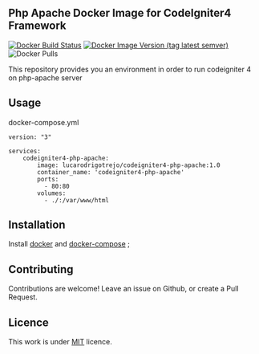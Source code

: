 ## Php Apache Docker Image for CodeIgniter4 Framework
[![Docker Build Status](https://img.shields.io/docker/cloud/build/lucarodrigotrejo/codeigniter4-php-apache?style=for-the-badge)](https://hub.docker.com/r/lucarodrigotrejo/codeigniter4-php-apache/)
[![Docker Image Version (tag latest semver)](https://img.shields.io/docker/v/lucarodrigotrejo/codeigniter4-php-apache/1.0?style=for-the-badge)](https://hub.docker.com/r/lucarodrigotrejo/codeigniter4-php-apache/)
![Docker Pulls](https://img.shields.io/docker/pulls/lucarodrigotrejo/codeigniter4-php-apache?style=for-the-badge)

This repository provides you an environment in order to run codeigniter 4 on php-apache server

## Usage

docker-compose.yml
```
version: "3"

services:
    codeigniter4-php-apache:
        image: lucarodrigotrejo/codeigniter4-php-apache:1.0
        container_name: 'codeigniter4-php-apache'
        ports:
          - 80:80
        volumes:
          - ./:/var/www/html
```

## Installation

Install [docker](https://docs.docker.com/engine/installation/) and [docker-compose](https://docs.docker.com/compose/install/) ;

## Contributing

Contributions are welcome!
Leave an issue on Github, or create a Pull Request.


## Licence

This work is under [MIT](LICENSE) licence.
